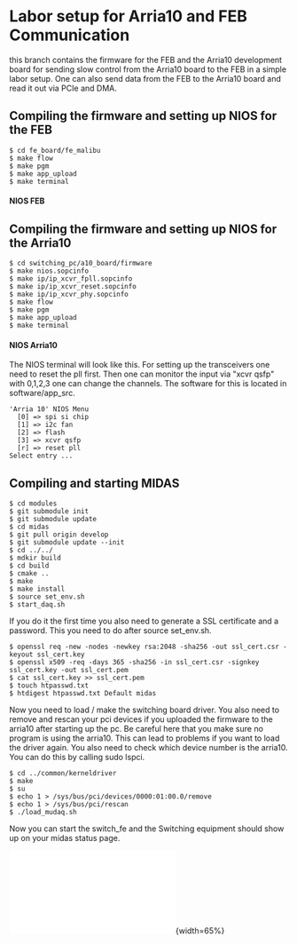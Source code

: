 Labor setup for Arria10 and FEB Communication
===============================================

this branch contains the firmware for the FEB and the Arria10 development board for sending slow control from the
Arria10 board to the FEB in a simple labor setup. One can also send data from the FEB to the Arria10 board and read it
out via PCIe and DMA.

## Compiling the firmware and setting up NIOS for the FEB
```console
$ cd fe_board/fe_malibu
$ make flow
$ make pgm
$ make app_upload
$ make terminal
```
#### NIOS FEB

## Compiling the firmware and setting up NIOS for the Arria10
```console
$ cd switching_pc/a10_board/firmware
$ make nios.sopcinfo
$ make ip/ip_xcvr_fpll.sopcinfo
$ make ip/ip_xcvr_reset.sopcinfo
$ make ip/ip_xcvr_phy.sopcinfo
$ make flow
$ make pgm
$ make app_upload
$ make terminal
```

#### NIOS Arria10
The NIOS terminal will look like this. For setting up the transceivers one need to reset the pll first. Then one can monitor the input via "xcvr qsfp" with 0,1,2,3 one can change the channels. The software for this is located in software/app_src.
```console
'Arria 10' NIOS Menu
  [0] => spi si chip
  [1] => i2c fan
  [2] => flash
  [3] => xcvr qsfp
  [r] => reset pll
Select entry ...
```

## Compiling and starting MIDAS
```console
$ cd modules
$ git submodule init
$ git submodule update
$ cd midas
$ git pull origin develop
$ git submodule update --init
$ cd ../../
$ mdkir build
$ cd build
$ cmake ..
$ make
$ make install
$ source set_env.sh
$ start_daq.sh
```
If you do it the first time you also need to generate a SSL certificate and a password. This you need to do after source set_env.sh.
```console
$ openssl req -new -nodes -newkey rsa:2048 -sha256 -out ssl_cert.csr -keyout ssl_cert.key
$ openssl x509 -req -days 365 -sha256 -in ssl_cert.csr -signkey ssl_cert.key -out ssl_cert.pem
$ cat ssl_cert.key >> ssl_cert.pem
$ touch htpasswd.txt
$ htdigest htpasswd.txt Default midas
```
Now you need to load / make the switching board driver. You also need to remove and rescan your pci devices if you uploaded the firmware to the arria10 after starting up the pc. Be careful here that you make sure no program is using the arria10. This can lead to problems if you want to load the driver again. You also need to check which device number is the arria10. You can do this by calling sudo lspci.
```console
$ cd ../common/kerneldriver
$ make
$ su
$ echo 1 > /sys/bus/pci/devices/0000:01:00.0/remove
$ echo 1 > /sys/bus/pci/rescan
$ ./load_mudaq.sh
```
Now you can start the switch_fe and the Switching equipment should show up on your midas status page.


![Switching Page](.lab_setup.pdf){width=65%}